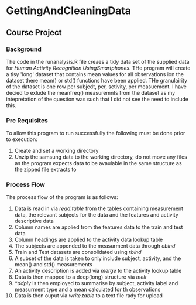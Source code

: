 # GettingAndCleaningData
## Course Project

### Background

The code in the runanalysis.R file creaes a tidy data set of the supplied data for *Human Activity Recognition UsingSmartphones*. THe program will create a tisy 'long' dataset that contains mean values for all observations ion the dataset there mean() or std() functions have been applied. THe granulairity of the dataset is one row per subjedt, per, sctivity, per measuement. I have decied to exlude the meanfreq() measuremnts from the dataset as my intepretation of the question was such that I did not see the need to include this. 

### Pre Requisites
To allow this program to run successfully the following must be done prior to execution:

1. Create and set a working directory 
2. Unzip the samsung data to the working directory, do not move any files as the program expects data to be avaulable in the same structure as the zipped file extracts to

### Process Flow

The process flow of the program is as follows:

1. Data is read in via *read.table*  from the tables containing measurement data, the relevant subjects for the data and the features and activity descriptive data
2. Column names are applied from the features data to the train and test data
3. Column headings are applied to the activity data lookup table
4. The subjects are appended to the measurment data through *cbind*
5. Train and Test datasets are consolidated using *rbind*
6. A subset of the data is taken to only include subject, activity, and the mean() and std() measurements
7. An activity description is added via *merge* to the activity lookup table
8. Data is then mapped to a deep(long) structure via *melt*
9. **ddply* is then employed to summarise by subject, activity label and measurment type and a mean calculated for th observations 
10. Data is then ouput via *write.table* to a text file rady for upload
